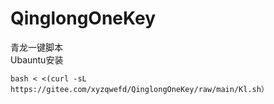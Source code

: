 # QinglongOneKey
青龙一键脚本  
Ubauntu安装  
```
bash < <(curl -sL https://gitee.com/xyzqwefd/QinglongOneKey/raw/main/Kl.sh）
```
